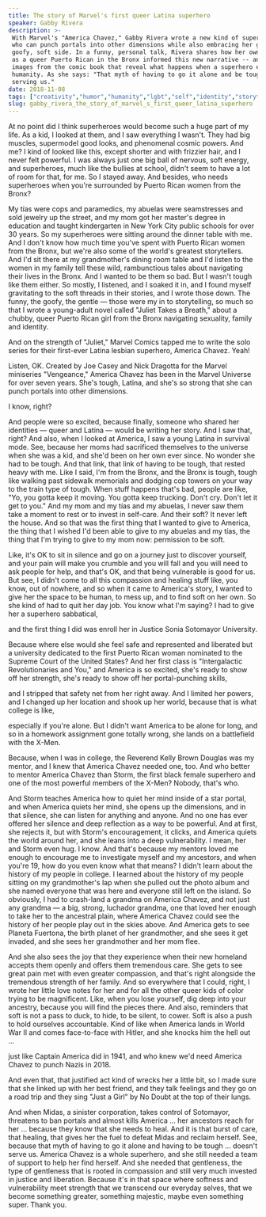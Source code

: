 ```yaml
---
title: The story of Marvel's first queer Latina superhero
speaker: Gabby Rivera
description: >-
 With Marvel's "America Chavez," Gabby Rivera wrote a new kind of superhero -- one
 who can punch portals into other dimensions while also embracing her gentle,
 goofy, soft side. In a funny, personal talk, Rivera shares how her own childhood
 as a queer Puerto Rican in the Bronx informed this new narrative -- and shows
 images from the comic book that reveal what happens when a superhero embraces her
 humanity. As she says: "That myth of having to go it alone and be tough is not
 serving us."
date: 2018-11-08
tags: ["creativity","humor","humanity","lgbt","self","identity","storytelling","culture","art","women","writing","race","society"]
slug: gabby_rivera_the_story_of_marvel_s_first_queer_latina_superhero
---
```


At no point did I think superheroes would become such a huge part of my life. As a kid, I
looked at them, and I saw everything I wasn't. They had big muscles, supermodel good
looks, and phenomenal cosmic powers. And me? I kind of looked like this, except shorter
and with frizzier hair, and I never felt powerful. I was always just one big ball of
nervous, soft energy, and superheroes, much like the bullies at school, didn't seem to
have a lot of room for that, for me. So I stayed away. And besides, who needs superheroes
when you're surrounded by Puerto Rican women from the Bronx?

My tías were cops and paramedics, my abuelas were seamstresses and sold jewelry up the
street, and my mom got her master's degree in education and taught kindergarten in New
York City public schools for over 30 years. So my superheroes were sitting around the
dinner table with me. And I don't know how much time you've spent with Puerto Rican women
from the Bronx, but we're also some of the world's greatest storytellers. And I'd sit
there at my grandmother's dining room table and I'd listen to the women in my family tell
these wild, rambunctious tales about navigating their lives in the Bronx. And I wanted to
be them so bad. But I wasn't tough like them either. So mostly, I listened, and I soaked
it in, and I found myself gravitating to the soft threads in their stories, and I wrote
those down. The funny, the goofy, the gentle — those were my in to storytelling, so much
so that I wrote a young-adult novel called "Juliet Takes a Breath," about a chubby, queer
Puerto Rican girl from the Bronx navigating sexuality, family and identity.

And on the strength of "Juliet," Marvel Comics tapped me to write the solo series for
their first-ever Latina lesbian superhero, America Chavez. Yeah!

Listen, OK. Created by Joe Casey and Nick Dragotta for the Marvel miniseries "Vengeance,"
America Chavez has been in the Marvel Universe for over seven years. She's tough, Latina,
and she's so strong that she can punch portals into other dimensions.

I know, right?

And people were so excited, because finally, someone who shared her identities — queer and
Latina — would be writing her story. And I saw that, right? And also, when I looked at
America, I saw a young Latina in survival mode. See, because her moms had sacrificed
themselves to the universe when she was a kid, and she'd been on her own ever since. No
wonder she had to be tough. And that link, that link of having to be tough, that rested
heavy with me. Like I said, I'm from the Bronx, and the Bronx is tough, tough like walking
past sidewalk memorials and dodging cop towers on your way to the train type of tough.
When stuff happens that's bad, people are like, "Yo, you gotta keep it moving. You gotta
keep trucking. Don't cry. Don't let it get to you." And my mom and my tías and my abuelas,
I never saw them take a moment to rest or to invest in self-care. And their soft? It never
left the house. And so that was the first thing that I wanted to give to America, the thing
that I wished I'd been able to give to my abuelas and my tías, the thing that I'm trying
to give to my mom now: permission to be soft.

Like, it's OK to sit in silence and go on a journey just to discover yourself, and your
pain will make you crumble and you will fall and you will need to ask people for help, and
that's OK, and that being vulnerable is good for us. But see, I didn't come to all this
compassion and healing stuff like, you know, out of nowhere, and so when it came to
America's story, I wanted to give her the space to be human, to mess up, and to find soft
on her own. So she kind of had to quit her day job. You know what I'm saying? I had to give
her a superhero sabbatical,

and the first thing I did was enroll her in Justice Sonia Sotomayor University.

Because where else would she feel safe and represented and liberated but a university
dedicated to the first Puerto Rican woman nominated to the Supreme Court of the United
States? And her first class is "Intergalactic Revolutionaries and You," and America is so
excited, she's ready to show off her strength, she's ready to show off her portal-punching
skills,

and I stripped that safety net from her right away. And I limited her powers, and I
changed up her location and shook up her world, because that is what college is
like,

especially if you're alone. But I didn't want America to be alone for long, and so in a
homework assignment gone totally wrong, she lands on a battlefield with the
X-Men.

Because, when I was in college, the Reverend Kelly Brown Douglas was my mentor, and I knew
that America Chavez needed one, too. And who better to mentor America Chavez than Storm,
the first black female superhero and one of the most powerful members of the X-Men?
Nobody, that's who.

And Storm teaches America how to quiet her mind inside of a star portal, and when America
quiets her mind, she opens up the dimensions, and in that silence, she can listen for
anything and anyone. And no one has ever offered her silence and deep reflection as a way
to be powerful. And at first, she rejects it, but with Storm's encouragement, it clicks,
and America quiets the world around her, and she leans into a deep vulnerability. I mean,
her and Storm even hug. I know. And that's because my mentors loved me enough to encourage
me to investigate myself and my ancestors, and when you're 19, how do you even know what
that means? I didn't learn about the history of my people in college. I learned about the
history of my people sitting on my grandmother's lap when she pulled out the photo album
and she named everyone that was here and everyone still left on the island. So obviously, I
had to crash-land a grandma on America Chavez, and not just any grandma — a big, strong,
luchador grandma, one that loved her enough to take her to the ancestral plain, where
America Chavez could see the history of her people play out in the skies above. And America
gets to see Planeta Fuertona, the birth planet of her grandmother, and she sees it get
invaded, and she sees her grandmother and her mom flee.

And she also sees the joy that they experience when their new homeland accepts them openly
and offers them tremendous care. She gets to see great pain met with even greater
compassion, and that's right alongside the tremendous strength of her family. And so
everywhere that I could, right, I wrote her little love notes for her and for all the
other queer kids of color trying to be magnificent. Like, when you lose yourself, dig deep
into your ancestry, because you will find the pieces there. And also, reminders that soft
is not a pass to duck, to hide, to be silent, to cower. Soft is also a push to hold
ourselves accountable. Kind of like when America lands in World War II and comes
face-to-face with Hitler, and she knocks him the hell out ...

just like Captain America did in 1941, and who knew we'd need America Chavez to punch
Nazis in 2018.

And even that, that justified act kind of wrecks her a little bit, so I made sure that she
linked up with her best friend, and they talk feelings and they go on a road trip and they
sing "Just a Girl" by No Doubt at the top of their lungs.

And when Midas, a sinister corporation, takes control of Sotomayor, threatens to ban
portals and almost kills America ... her ancestors reach for her ... because they know
that she needs to heal. And it is that burst of care, that healing, that gives her the
fuel to defeat Midas and reclaim herself. See, because that myth of having to go it alone
and having to be tough ... doesn't serve us. America Chavez is a whole superhero, and she
still needed a team of support to help her find herself. And she needed that gentleness,
the type of gentleness that is rooted in compassion and still very much invested in
justice and liberation. Because it's in that space where softness and vulnerability meet
strength that we transcend our everyday selves, that we become something greater,
something majestic, maybe even something super. Thank you.

<!--
ad_duration=3.33
comment_count=11
event="TED Salon: Radical Craft"
external_start_time=0
has_talk_citation=0
intro_duration=11.82
is_subtitle_required="False"
is_talk_featured="True"
language="en"
language_swap="False"
native_language="en"
number_of_related_talks=6
number_of_speakers=1
number_of_subtitled_videos=14
number_of_tags=13
number_of_talk_download_languages=14
number_of_talk_more_resources=3
number_of_talk_recommendations=1
number_of_talks_take_actions=0
post_ad_duration=0.83
published_timestamp="2018-11-29 15:56:18"
recording_date="2018-11-08"
speaker_description="Writer"
speaker_is_published=1
speaker_name="Gabby Rivera"
talk_name="The story of Marvel's first queer Latina superhero"
talk_recommendations_blurb="More resources curated by Gabby Rivera"
talks_tags=["creativity","humor","humanity","lgbt","self","identity","storytelling","culture","art","women","writing","race","society"]
talks_take_action=[]
url_audio="https://download.ted.com/talks/GabbyRivera_2018S.mp3?apikey=acme-roadrunner"
url_photo_speaker="https://pe.tedcdn.com/images/ted/f5f3fb9677b8a29f583b58d76aa911b93793e64f_254x191.jpg"
url_photo_talk="https://s3.amazonaws.com/talkstar-photos/uploads/6a4e5c65-9e02-409d-aeba-12fb49d36900/GabbyRivera_2018S-embed.jpg"
url_webpage="https://www.ted.com/talks/gabby_rivera_the_story_of_marvel_s_first_queer_latina_superhero"
video_type_name="TED Stage Talk"
-->